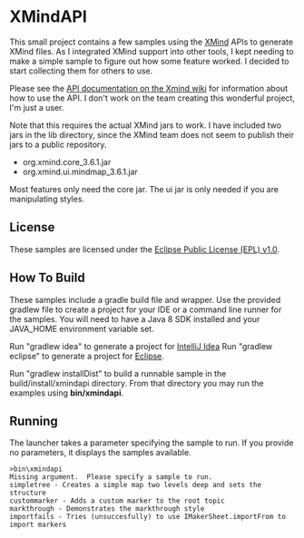 XMindAPI
========
This small project contains a few samples using the
[XMind](http://www.xmind.net) APIs to generate XMind files.  As I
integrated XMind support into other tools, I kept needing to make a
simple sample to figure out how some feature worked.  I decided to start
collecting them for others to use.

Please see the
[API documentation on the Xmind wiki](https://github.com/xmindltd/xmind/wiki/UsingXmindAPI)
for information about how to use the API.  I don't work on the team
creating this wonderful project, I'm just a user.

Note that this requires the actual XMind jars to work.  I have included
two jars in the lib directory, since the XMind team does not seem to publish
their jars to a public repository.
* org.xmind.core_3.6.1.jar
* org.xmind.ui.mindmap_3.6.1.jar

Most features only need the core jar.  The ui jar is only needed if you
are manipulating styles.

License
-------

These samples are licensed under the
[Eclipse Public License (EPL) v1.0](http://www.eclipse.org/legal/epl-v10.html).

How To Build
------------
These samples include a gradle build file and wrapper.  Use the provided
gradlew file to create a project for your IDE or a command line runner
for the samples.  You will need to have a Java 8 SDK installed and your
JAVA_HOME environment variable set.

Run "gradlew idea" to generate a project for [IntelliJ Idea](https://www.jetbrains.com/idea/)
Run "gradlew eclipse" to generate a project for [Eclipse](https://eclipse.org/ide/).

Run "gradlew installDist" to build a runnable sample in the build/install/xmindapi
directory.  From that directory you may run the examples using **bin/xmindapi**.

Running
-------
The launcher takes a parameter specifying the sample to run.  If you
provide no parameters, it displays the samples available.
```
>bin\xmindapi
Missing argument.  Please specify a sample to run.
simpletree - Creates a simple map two levels deep and sets the structure
custommarker - Adds a custom marker to the root topic
markthrough - Demonstrates the markthrough style
importfails - Tries (unsuccesfully) to use IMakerSheet.importFrom to import markers
```